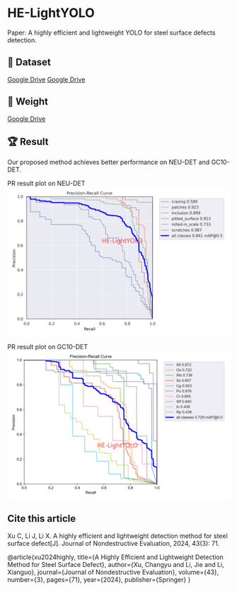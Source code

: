 # HE-LightYOLO   
Paper: A highly efficient and lightweight YOLO for steel surface defects detection.

## :open_file_folder: Dataset
[Google Drive](https://drive.google.com/drive/folders/1il-h-ijcIpq4LUIcwOvegy7BqeBCabf9?usp=drive_link)
[Google Drive](https://drive.google.com/drive/folders/1A0UFpEhH_Wa98OvncSeX5IXnuCNOyF-J?usp=drive_link)

## :open_file_folder: Weight
[Google Drive](https://drive.google.com/drive/folders/1D2u82IgJvb5dgvbWSDDkixV1URJBTvRZ?usp=drive_link)

## :trophy: Result
Our proposed method achieves better performance on NEU-DET and GC10-DET.

PR result plot on NEU-DET
<img src="assets/PR_curve1.png">

PR result plot on GC10-DET
<img src="assets/PR_curve2.png">

## Cite this article

Xu C, Li J, Li X. A highly efficient and lightweight detection method for steel surface defect[J]. Journal of Nondestructive Evaluation, 2024, 43(3): 71.

@article{xu2024highly,
  title={A Highly Efficient and Lightweight Detection Method for Steel Surface Defect},
  author={Xu, Changyu and Li, Jie and Li, Xianguo},
  journal={Journal of Nondestructive Evaluation},
  volume={43},
  number={3},
  pages={71},
  year={2024},
  publisher={Springer}
}
